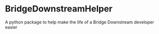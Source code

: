 # BridgeDownstreamHelper
A python package to help make the life of a Bridge Downstream developer easier
